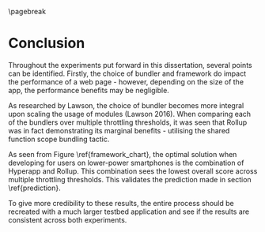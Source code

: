 \pagebreak

# Conclusion

Throughout the experiments put forward in this dissertation, several points can be
identified. Firstly, the choice of bundler and framework do impact the performance
of a web page - however, depending on the size of the app, the performance benefits
may be negligible. 

As researched by Lawson, the choice of bundler becomes more integral upon scaling the
usage of modules (Lawson 2016). When comparing each of the bundlers over multiple throttling thresholds,
it was seen that Rollup was in fact demonstrating its marginal benefits - utilising the
shared function scope bundling tactic.

As seen from Figure \ref{framework_chart}, the optimal solution when developing
for users on lower-power smartphones is the combination of Hyperapp and Rollup.
This combination sees the lowest overall score across multiple throttling
thresholds. This validates the prediction made in section \ref{prediction}.

To give more credibility to these results, the entire process should be recreated
with a much larger testbed application and see if the results are consistent across
both experiments.
